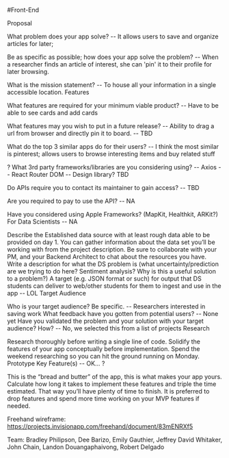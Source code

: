 #Front-End

Proposal

What problem does your app solve? -- It allows users to save and organize articles for later;

Be as specific as possible; how does your app solve the problem? -- When a researcher finds an article of interest, she can 'pin' it to their profile for later browsing.

What is the mission statement? -- To house all your information in a single accessible location. Features

What features are required for your minimum viable product? -- Have to be able to see cards and add cards

What features may you wish to put in a future release? -- Ability to drag a url from browser and directly pin it to board. -- TBD

What do the top 3 similar apps do for their users? -- I think the most similar is pinterest; allows users to browse interesting items and buy related stuff

?
What 3rd party frameworks/libraries are you considering using? -- Axios -- React Router DOM -- Design library? TBD

Do APIs require you to contact its maintainer to gain access? -- TBD

Are you required to pay to use the API? -- NA

Have you considered using Apple Frameworks? (MapKit, Healthkit, ARKit?) For Data Scientists -- NA

Describe the Established data source with at least rough data able to be provided on day 1.
You can gather information about the data set you’ll be working with from the project description. Be sure to collaborate with your PM, and your Backend Architect to chat about the resources you have.
Write a description for what the DS problem is (what uncertainty/prediction are we trying to do here? Sentiment analysis? Why is this a useful solution to a problem?)
A target (e.g. JSON format or such) for output that DS students can deliver to web/other students for them to ingest and use in the app -- LOL
Target Audience

Who is your target audience? Be specific. -- Researchers interested in saving work
What feedback have you gotten from potential users? -- None yet
Have you validated the problem and your solution with your target audience? How? -- No, we selected this from a list of projects
Research

Research thoroughly before writing a single line of code. Solidify the features of your app conceptually before implementation. Spend the weekend researching so you can hit the ground running on Monday. Prototype Key Feature(s) -- OK... ?

This is the “bread and butter” of the app, this is what makes your app yours. Calculate how long it takes to implement these features and triple the time estimated. That way you’ll have plenty of time to finish. It is preferred to drop features and spend more time working on your MVP features if needed.

Freehand wireframe: https://projects.invisionapp.com/freehand/document/83mENRXf5

Team: Bradley Philipson, Dee Barizo, Emily Gauthier, Jeffrey David Whitaker, John Chain, Landon Douangaphaivong, Robert Delgado